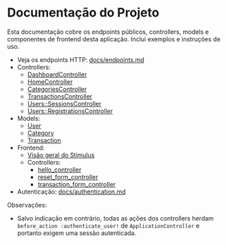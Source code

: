 # Documentação do Projeto

Esta documentação cobre os endpoints públicos, controllers, models e componentes de frontend desta aplicação. Inclui exemplos e instruções de uso.

- Veja os endpoints HTTP: [docs/endpoints.md](./endpoints.md)
- Controllers:
  - [DashboardController](./controllers/dashboard_controller.md)
  - [HomeController](./controllers/home_controller.md)
  - [CategoriesController](./controllers/categories_controller.md)
  - [TransactionsController](./controllers/transactions_controller.md)
  - [Users::SessionsController](./controllers/users_sessions_controller.md)
  - [Users::RegistrationsController](./controllers/users_registrations_controller.md)
- Models:
  - [User](./models/user.md)
  - [Category](./models/category.md)
  - [Transaction](./models/transaction.md)
- Frontend:
  - [Visão geral do Stimulus](./frontend/stimulus/index.md)
  - Controllers:
    - [hello_controller](./frontend/stimulus/hello_controller.md)
    - [reset_form_controller](./frontend/stimulus/reset_form_controller.md)
    - [transaction_form_controller](./frontend/stimulus/transaction_form_controller.md)
- Autenticação: [docs/authentication.md](./authentication.md)

Observações:
- Salvo indicação em contrário, todas as ações dos controllers herdam `before_action :authenticate_user!` de `ApplicationController` e portanto exigem uma sessão autenticada.